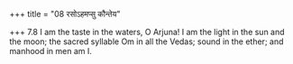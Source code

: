 +++
title = "08 रसोऽहमप्सु कौन्तेय"

+++
7.8 I am the taste in the waters, O Arjuna! I am the light in the sun
and the moon; the sacred syllable Om in all the Vedas; sound in the
ether; and manhood in men am I.
